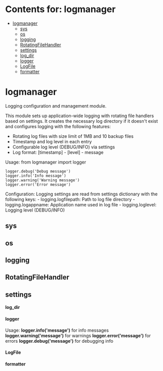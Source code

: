 # Contents for: logmanager

* [logmanager](#logmanager)
  * [sys](#logmanager.sys)
  * [os](#logmanager.os)
  * [logging](#logmanager.logging)
  * [RotatingFileHandler](#logmanager.RotatingFileHandler)
  * [settings](#logmanager.settings)
  * [log\_dir](#logmanager.log_dir)
  * [logger](#logmanager.logger)
  * [LogFile](#logmanager.LogFile)
  * [formatter](#logmanager.formatter)

<a id="logmanager"></a>

# logmanager

Logging configuration and management module.

This module sets up application-wide logging with rotating file handlers based on settings.
It creates the necessary log directory if it doesn't exist and configures logging with
the following features:

- Rotating log files with size limit of 1MB and 10 backup files
- Timestamp and log level in each entry
- Configurable log level (DEBUG/INFO) via settings
- Log format: [timestamp] - [level] - message

Usage:
    from logmanager import logger

    logger.debug('Debug message')
    logger.info('Info message')
    logger.warning('Warning message')
    logger.error('Error message')

Configuration:
    Logging settings are read from settings dictionary with the following keys:
    - logging.logfilepath: Path to log file directory
    - logging.logappname: Application name used in log file
    - logging.loglevel: Logging level (DEBUG/INFO)

<a id="logmanager.sys"></a>

## sys

<a id="logmanager.os"></a>

## os

<a id="logmanager.logging"></a>

## logging

<a id="logmanager.RotatingFileHandler"></a>

## RotatingFileHandler

<a id="logmanager.settings"></a>

## settings

<a id="logmanager.log_dir"></a>

#### log\_dir

<a id="logmanager.logger"></a>

#### logger

Usage:
**logger.info('message')** for info messages
**logger.warning('message')** for warnings
**logger.error('message')** for errors
**logger.debug('message')** for debugging info

<a id="logmanager.LogFile"></a>

#### LogFile

<a id="logmanager.formatter"></a>

#### formatter

